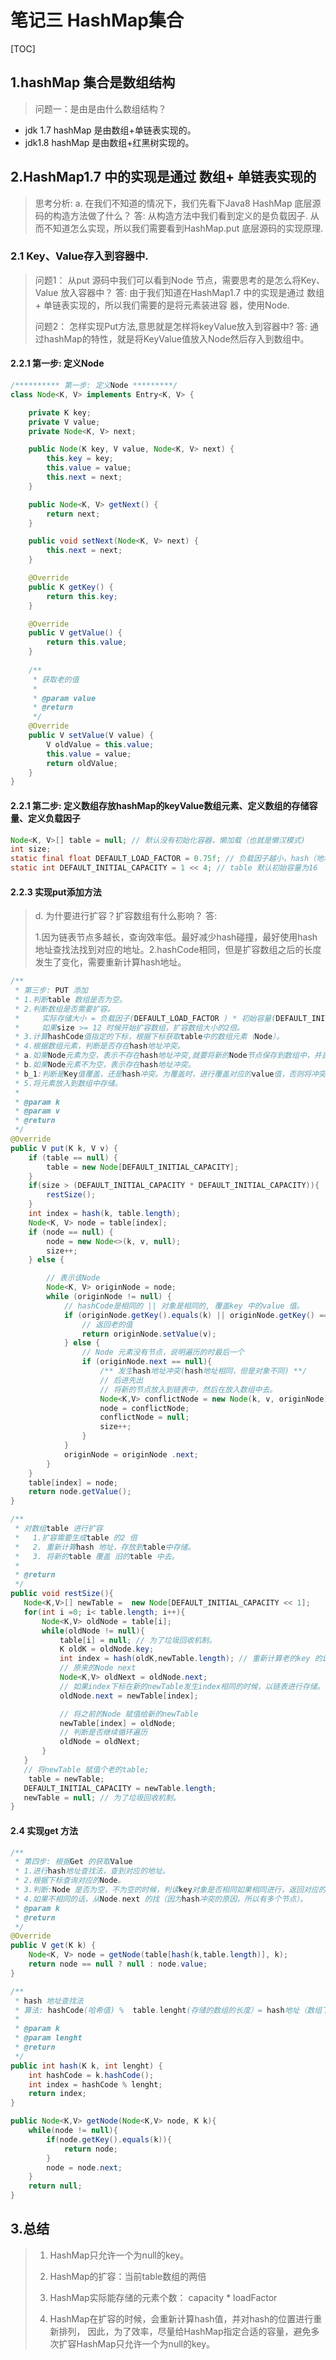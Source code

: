 # 笔记三 HashMap集合

[TOC]

## 1.hashMap 集合是数组结构

> 问题一：是由是由什么数组结构？

- jdk 1.7 hashMap 是由数组+单链表实现的。
- jdk1.8 hashMap 是由数组+红黑树实现的。



## 2.HashMap1.7 中的实现是通过 数组+ 单链表实现的

> 思考分析:
> a. 在我们不知道的情况下，我们先看下Java8 HashMap 底层源码的构造方法做了什么？
>     答: 从构造方法中我们看到定义的是负载因子. 从而不知道怎么实现，所以我们需要看到HashMap.put 底层源码的实现原理.

### 2.1 Key、Value存入到容器中.

> 问题1： 从put 源码中我们可以看到Node 节点，需要思考的是怎么将Key、Value 放入容器中？
>     答: 由于我们知道在HashMap1.7 中的实现是通过 数组+ 单链表实现的，所以我们需要的是将元素装进容    器，使用Node.
>
> 问题2： 怎样实现Put方法,意思就是怎样将keyValue放入到容器中?
>     答: 通过hashMap的特性，就是将KeyValue值放入Node然后存入到数组中。

#### 2.2.1  第一步: 定义Node

```java
/********** 第一步: 定义Node *********/
class Node<K, V> implements Entry<K, V> {

    private K key;
    private V value;
    private Node<K, V> next;

    public Node(K key, V value, Node<K, V> next) {
        this.key = key;
        this.value = value;
        this.next = next;
    }

    public Node<K, V> getNext() {
        return next;
    }

    public void setNext(Node<K, V> next) {
        this.next = next;
    }

    @Override
    public K getKey() {
        return this.key;
    }

    @Override
    public V getValue() {
        return this.value;
    }
    
    /**
     * 获取老的值
     *
     * @param value
     * @return
     */
    @Override
    public V setValue(V value) {
        V oldValue = this.value;
        this.value = value;
        return oldValue;
    }
}
```

#### 2.2.1   第二步: 定义数组存放hashMap的keyValue数组元素、定义数组的存储容量、定义负载因子

```java
Node<K, V>[] table = null; // 默认没有初始化容器，懒加载（也就是懒汉模式)
int size;
static final float DEFAULT_LOAD_FACTOR = 0.75f; // 负载因子越小，hash（地址）冲突越少。
static int DEFAULT_INITIAL_CAPACITY = 1 << 4; // table 默认初始容量为16
```

#### 2.2.3  实现put添加方法

> d. 为什要进行扩容？扩容数组有什么影响？
>     答: 
>
> ​	1.因为链表节点多越长，查询效率低。最好减少hash碰撞，最好使用hash地址查找法找到对应的地址。
> ​        2.hashCode相同，但是扩容数组之后的长度发生了变化，需要重新计算hash地址。

```java
/**
 * 第三步: PUT 添加
 * 1.判断table 数组是否为空。
 * 2.判断数组是否需要扩容。
 *     实际存储大小 = 负载因子(DEFAULT_LOAD_FACTOR ) * 初始容量(DEFAULT_INITIAL_CAPACITY) 			-> 0.75 * 16 = 12
 *     如果size >= 12 时候开始扩容数组，扩容数组大小的2倍。
 * 3.计算hashCode值指定的下标，根据下标获取table中的数组元素（Node）。
 * 4.根据数组元素，判断是否存在hash地址冲突。
 * a.如果Node元素为空，表示不存在hash地址冲突,就要将新的Node节点保存到数组中，并且数组存储容量加1;
 * b.如果Node元素不为空，表示存在hash地址冲突。
 * b_1:判断是Key值覆盖，还是hash冲突。为覆盖时，进行覆盖对应的value值，否则将冲突的的元素放入到链表			  的第一个（后进先出）数组存储容量+1.
 * 5.将元素放入到数组中存储。
 *
 * @param k
 * @param v
 * @return
 */
@Override
public V put(K k, V v) {
    if (table == null) {
        table = new Node[DEFAULT_INITIAL_CAPACITY];
    }
    if(size > (DEFAULT_INITIAL_CAPACITY * DEFAULT_INITIAL_CAPACITY)){
        restSize();
    }
    int index = hash(k, table.length);
    Node<K, V> node = table[index];
    if (node == null) {
        node = new Node<>(k, v, null);
        size++;
    } else {

        // 表示该Node
        Node<K, V> originNode = node;
        while (originNode != null) {
            // hashCode是相同的 || 对象是相同的, 覆盖key 中的value 值。
            if (originNode.getKey().equals(k) || originNode.getKey() == k) {
                // 返回老的值
                return originNode.setValue(v);
            } else {
                // Node 元素没有节点，说明遍历的时最后一个
                if (originNode.next == null){
                    /** 发生hash地址冲突(hash地址相同，但是对象不同) **/
                    // 后进先出
                    // 将新的节点放入到链表中，然后在放入数组中去。
                    Node<K,V> conflictNode = new Node(k, v, originNode);
                    node = conflictNode;
                    conflictNode = null;
                    size++;
                }
            }
            originNode = originNode .next;
        }
    }
    table[index] = node;
    return node.getValue();
}

/**
 * 对数组table 进行扩容
 *   1.扩容需要生成table 的2 倍
 *   2. 重新计算hash 地址，存放到table中存储。
 *   3. 将新的table 覆盖 旧的table 中去。
 *
 * @return
 */
public void restSize(){
   Node<K,V>[] newTable =  new Node[DEFAULT_INITIAL_CAPACITY << 1];
   for(int i =0; i< table.length; i++){
       Node<K,V> oldNode = table[i];
       while(oldNode != null){
           table[i] = null; // 为了垃圾回收机制。
           K oldK = oldNode.key;
           int index = hash(oldK,newTable.length); // 重新计算老的key 的index
           // 原来的Node next
           Node<K,V> oldNext = oldNode.next;
           // 如果index下标在新的newTable发生index相同的时候，以链表进行存储。(原来Node的下一个					是最新的 == 原来的node存放在新的Node的下一个)
           oldNode.next = newTable[index];

           // 将之前的Node 赋值给新的newTable
           newTable[index] = oldNode;
           // 判断是否继续循环遍历
           oldNode = oldNext;
       }
   }
   // 将newTable 赋值个老的table;
    table = newTable;
   DEFAULT_INITIAL_CAPACITY = newTable.length;
   newTable = null; // 为了垃圾回收机制。
}
```

#### 2.4 实现get 方法

```java
/**
 * 第四步: 根据Get 的获取Value
 * 1.进行hash地址查找法，查到对应的地址。
 * 2.根据下标查询对应的Node。
 * 3.判断:Node 是否为空，不为空的时候，判读key对象是否相同如果相同进行，返回对应的Value。
 * 4.如果不相同的话，从Node.next 的找（因为hash冲突的原因，所以有多个节点）。
 * @param k
 * @return
 */
@Override
public V get(K k) {
    Node<K, V> node = getNode(table[hash(k,table.length)], k);
    return node == null ? null : node.value;
}

/**
 * hash 地址查找法
 * 算法: hashCode(哈希值) %  table.lenght(存储的数组的长度）= hash地址（数组下标）
 *
 * @param k
 * @param lenght
 * @return
 */
public int hash(K k, int lenght) {
    int hashCode = k.hashCode();
    int index = hashCode % lenght;
    return index;
}

public Node<K,V> getNode(Node<K,V> node, K k){
    while(node != null){
        if(node.getKey().equals(k)){
            return node;
        }
        node = node.next;
    }
    return null;
}
```



## 3.总结

> 1. HashMap只允许一个为null的key。
>
> 2. HashMap的扩容：当前table数组的两倍
>
> 3. HashMap实际能存储的元素个数： capacity * loadFactor
>
> 4. HashMap在扩容的时候，会重新计算hash值，并对hash的位置进行重新排列， 因此，为了效率，尽量给HashMap指定合适的容量，避免多次扩容HashMap只允许一个为null的key。